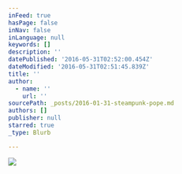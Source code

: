 ```yaml
---
inFeed: true
hasPage: false
inNav: false
inLanguage: null
keywords: []
description: ''
datePublished: '2016-05-31T02:52:00.454Z'
dateModified: '2016-05-31T02:51:45.839Z'
title: ''
author:
  - name: ''
    url: ''
sourcePath: _posts/2016-01-31-steampunk-pope.md
authors: []
publisher: null
starred: true
_type: Blurb

---
```

![](https://the-grid-user-content.s3-us-west-2.amazonaws.com/bdd7b08c-6ace-4e62-93ef-0f1211ff06f9.jpg)